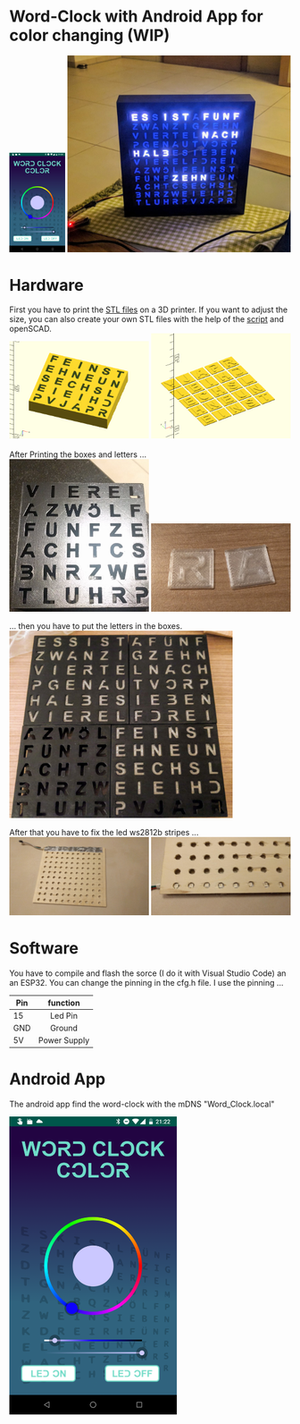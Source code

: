 # Word-Clock with Android App for color changing (WIP)

<img src="https://github.com/MarcelScherer/Word-Clock/blob/master/Docu/Screenshot_20190530-212208.png" alt="drawing" width="100"/>
<img src="https://github.com/MarcelScherer/Word-Clock/blob/master/Docu/IMG_20190517_214902.jpg" alt="drawing" width="400"/>


# Hardware

First you have to print the [STL files](https://github.com/MarcelScherer/Word-Clock/tree/master/Hardware) on a 3D printer. If you want to adjust the size, you can also create your own STL files with the help of the [script](https://github.com/MarcelScherer/Word-Clock/blob/master/Hardware/letterboxes.scad) and openSCAD. <br>
<img src="https://github.com/MarcelScherer/Word-Clock/blob/master/Docu/box.PNG" alt="drawing" width="250"/>
<img src="https://github.com/MarcelScherer/Word-Clock/blob/master/Docu/letter.PNG" alt="drawing" width="250"/> <br>
<br>
After Printing the boxes and letters ... <br>
<img src="https://github.com/MarcelScherer/Word-Clock/blob/master/Docu/IMG_20190319_211238.jpg" alt="drawing" width="250"/>
<img src="https://github.com/MarcelScherer/Word-Clock/blob/master/Docu/IMG_20190419_222750.jpg" alt="drawing" width="250"/>  <br>

... then you have to put the letters in the boxes.  <br>
<img src="https://github.com/MarcelScherer/Word-Clock/blob/master/Docu/IMG_20190419_222646.jpg" alt="drawing" width="400"/>

After that you have to fix the led ws2812b stripes ... <br>
<img src="https://github.com/MarcelScherer/Word-Clock/blob/master/Docu/IMG_20190325_195632.jpg" alt="drawing" width="250"/>
<img src="https://github.com/MarcelScherer/Word-Clock/blob/master/Docu/IMG_20190325_195642.jpg" alt="drawing" width="250"/>  <br>

# Software

You have to compile and flash the sorce (I do it with Visual Studio Code) an an ESP32. You can change the pinning in the cfg.h file. I use the pinning ... <br>

| Pin      |   function    | 
|----------|:-------------:|
| 15       |  Led Pin      | 
| GND      |  Ground       | 
| 5V       |  Power Supply | 

# Android App

The android app find the word-clock with the mDNS "Word_Clock.local" <br>

<img src="https://github.com/MarcelScherer/Word-Clock/blob/master/Docu/Screenshot_20190530-212208.png" alt="drawing" width="300"/>
